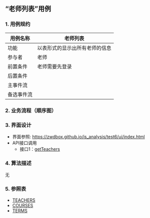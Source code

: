 ## “老师列表”用例

### 1. 用例规约

用例名称 | 老师列表
---|---
功能 | 以表形式的显示出所有老师的信息
参与者 | 老师
前置条件 | 老师需要先登录
后置条件 | 
主事件流 | 
备选事件流 | 

### 2. 业务流程（顺序图）

### 3. 界面设计
- 界面参照: https://zwdbox.github.io/is_analysis/test6/ui/index.html
- API接口调用
    - 接口1：[getTeachers](https://note.youdao.com/)

### 4. 算法描述
无
### 5. 参照表
- [TEACHERS](https://note.youdao.com/)
- [COURSES](https://note.youdao.com/)
- [TERMS](https://note.youdao.com/)
